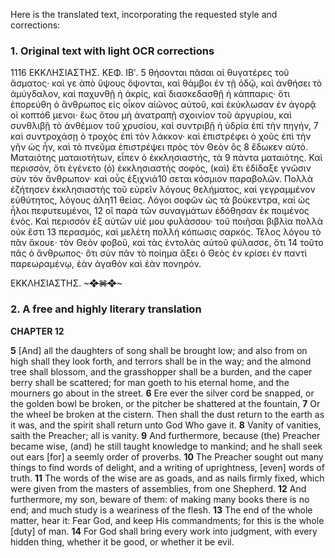 Here is the translated text, incorporating the requested style and corrections:

### 1. Original text with light OCR corrections

1116 ΕΚΚΛΗΣΙΑΣΤΗΣ. ΚΕΦ. ΙΒʹ.
5 θήσονται πᾶσαι αἱ θυγατέρες τοῦ ἄσματος· καὶ γε ἀπὸ ὕψους ὄψονται, καὶ θάμβοι ἐν τῇ ὁδῷ, καὶ ἀνθήσει τὸ ἀμύγδαλον, καὶ παχυνθῇ ἡ ἀκρίς, καὶ διασκεδασθῇ ἡ κάππαρις· ὅτι ἐπορεύθη ὁ ἄνθρωπος εἰς οἶκον αἰῶνος αὐτοῦ, καὶ ἐκύκλωσαν ἐν ἀγορᾷ οἱ κοπτό6 μενοι· ἕως ὅτου μὴ ἀνατραπῇ σχοινίον τοῦ ἀργυρίου, καὶ συνθλιβῇ τὸ ἀνθέμιον τοῦ χρυσίου, καὶ συντριβῇ ἡ ὑδρία ἐπὶ τὴν πηγήν, 7 καὶ συντροχάσῃ ὁ τροχὸς ἐπὶ τὸν λάκκον· καὶ ἐπιστρέφει ὁ χοῦς ἐπὶ τὴν γῆν ὡς ἦν, καὶ τὸ πνεῦμα ἐπιστρέψει πρὸς τὸν Θεὸν ὃς 8 ἔδωκεν αὐτό. Ματαιότης ματαιοτήτων, εἶπεν ὁ ἐκκλησιαστής, τὰ 9 πάντα ματαιότης. Καὶ περισσὸν, ὅτι ἐγένετο (ὁ) ἐκκλησιαστὴς σοφὸς, (καὶ) ἔτι ἐδίδαξε γνῶσιν σὺν τὸν ἄνθρωπον· καὶ οὖς ἐξιχνιά10 σεται κόσμιον παραβολῶν. Πολλὰ ἐζήτησεν ἐκκλησιαστὴς τοῦ εὑρεῖν λόγους θελήματος, καὶ γεγραμμένον εὐθύτητος, λόγους ἀλη11 θείας. Λόγοι σοφῶν ὡς τὰ βούκεντρα, καὶ ὡς ἧλοι πεφυτευμένοι, 12 οἳ παρὰ τῶν συναγμάτων ἐδόθησαν ἐκ ποιμένος ἑνός. Καὶ περισσὸν ἐξ αὐτῶν υἱέ μου φυλάσσου· τοῦ ποιῆσαι βιβλία πολλὰ οὐκ ἔστι 13 περασμός, καὶ μελέτη πολλὴ κόπωσις σαρκός. Τέλος λόγου τὸ πᾶν ἄκουε· τὸν Θεὸν φοβοῦ, καὶ τὰς ἐντολὰς αὐτοῦ φύλασσε, ὅτι 14 τοῦτο πᾶς ὁ ἄνθρωπος· ὅτι σὺν πᾶν τὸ ποίημα ἄξει ὁ Θεὸς ἐν κρίσει ἐν παντὶ παρεωραμένῳ, ἐὰν ἀγαθὸν καὶ ἐὰν πονηρόν.

ΕΚΚΛΗΣΙΑΣΤΗΣ. ~~~❖⌘❖~~~

### 2. A free and highly literary translation

**CHAPTER 12**

**5** [And] all the daughters of song shall be brought low;
    and also from on high shall they look forth,
    and terrors shall be in the way;
    and the almond tree shall blossom,
    and the grasshopper shall be a burden,
    and the caper berry shall be scattered;
    for man goeth to his eternal home,
    and the mourners go about in the street.
**6** Ere ever the silver cord be snapped,
    or the golden bowl be broken,
    or the pitcher be shattered at the fountain,
**7** Or the wheel be broken at the cistern.
    Then shall the dust return to the earth as it was,
    and the spirit shall return unto God Who gave it.
**8** Vanity of vanities, saith the Preacher;
    all is vanity.
**9** And furthermore, because (the) Preacher became wise,
    (and) he still taught knowledge to mankind;
    and he shall seek out ears [for] a seemly order of proverbs.
**10** The Preacher sought out many things
    to find words of delight,
    and a writing of uprightness,
    [even] words of truth.
**11** The words of the wise are as goads,
    and as nails firmly fixed,
    which were given from the masters of assemblies,
    from one Shepherd.
**12** And furthermore, my son, beware of them:
    of making many books there is no end;
    and much study is a weariness of the flesh.
**13** The end of the whole matter, hear it:
    Fear God, and keep His commandments;
    for this is the whole [duty] of man.
**14** For God shall bring every work into judgment,
    with every hidden thing,
    whether it be good, or whether it be evil.